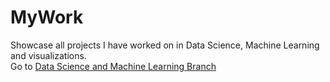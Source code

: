 # MyWork
Showcase all projects I have worked on in Data Science, Machine Learning and visualizations. \
Go to [Data Science and Machine Learning Branch](https://github.com/fporrata/MyWork/tree/Data-Science-and-Machine-Learning)
